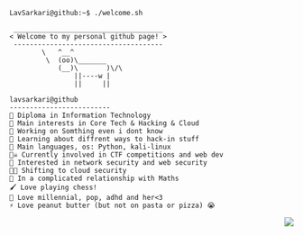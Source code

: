 ```console
LavSarkari@github:~$ ./welcome.sh
```

```
 _____________________________________
< Welcome to my personal github page! >
 ------------------------------------- 
        \   ^__^
         \  (oo)\_______
            (__)\       )\/\
                ||----w |
                ||     ||
```


```
lavsarkari@github
-------------------------
🏫 Diploma in Information Technology
🔎 Main interests in Core Tech & Hacking & Cloud
🔭 Working on Somthing even i dont know
🌱 Learning about diffrent ways to hack-in stuff
🌟 Main languages, os: Python, kali-linux
🏴‍☠️ Currently involved in CTF competitions and web dev 
🚩 Interested in network security and web security
😶‍🌫️ Shifting to cloud security
💖 In a complicated relationship with Maths
🖌️ Love playing chess!
🎵 Love millennial, pop, adhd and her<3
⚡ Love peanut butter (but not on pasta or pizza) 😭
```



<div align="right">
<img src="https://miro.medium.com/v2/resize:fit:1358/1*aniyNTcHORbvDiLGUzJSsQ.gif"/>
</div>
 


